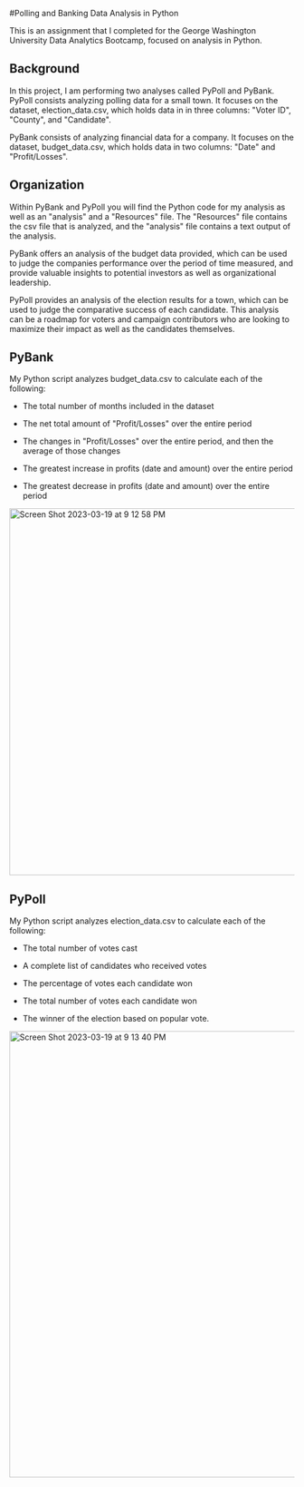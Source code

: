 #Polling and Banking Data Analysis in Python

This is an assignment that I completed for the George Washington University Data Analytics Bootcamp, focused on analysis in Python.

## Background

In this project, I am performing two analyses called PyPoll and PyBank.
PyPoll consists analyzing polling data for a small town. It focuses on the dataset, election_data.csv, 
which holds data in in three columns: "Voter ID", "County", and "Candidate".

PyBank consists of analyzing financial data for a company. It focuses on the dataset, budget_data.csv,
which holds data in two columns: "Date" and "Profit/Losses".

## Organization

Within PyBank and PyPoll you will find the Python code for my analysis as well as an "analysis" and a "Resources" file.
The "Resources" file contains the csv file that is analyzed, and the "analysis" file contains a text output of the analysis.

PyBank offers an analysis of the budget data provided, which can be used to judge the companies performance over the period of
time measured, and provide valuable insights to potential investors as well as organizational leadership.

PyPoll provides an analysis of the election results for a town, which can be used to judge the comparative success of each candidate.
This analysis can be a roadmap for voters and campaign contributors who are looking to maximize their impact as well as the candidates themselves.

## PyBank 

My Python script analyzes budget_data.csv to calculate each of the following:

* The total number of months included in the dataset

* The net total amount of "Profit/Losses" over the entire period

* The changes in "Profit/Losses" over the entire period, and then the average of those changes

* The greatest increase in profits (date and amount) over the entire period

* The greatest decrease in profits (date and amount) over the entire period
<img width="647" alt="Screen Shot 2023-03-19 at 9 12 58 PM" src="https://user-images.githubusercontent.com/119632669/226224025-e8e4fcd4-a099-4e98-ab8c-3b0b85e5f66f.png">

## PyPoll 

My Python script analyzes election_data.csv to calculate each of the following:

* The total number of votes cast

* A complete list of candidates who received votes

* The percentage of votes each candidate won

* The total number of votes each candidate won

* The winner of the election based on popular vote.
<img width="787" alt="Screen Shot 2023-03-19 at 9 13 40 PM" src="https://user-images.githubusercontent.com/119632669/226224030-9c3beacc-0d21-4aa8-ad10-55518420c7f7.png">
